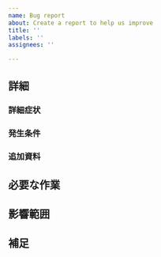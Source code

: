 ```yaml
---
name: Bug report
about: Create a report to help us improve
title: ''
labels: ''
assignees: ''

---
```


## 詳細
### 詳細症状
<!-- どういうバグか -->

### 発生条件
<!-- 発生した環境，症状，パラメタなど -->

###  追加資料
<!-- あればリンクなどを貼る -->

## 必要な作業
<!--
- [ ] あれして
- [ ] これする
-->

## 影響範囲
<!-- tool類が全部死ぬ... みたいな -->

## 補足
<!-- 何かあれば -->

<!--
## 注意
- 関連する Projects が存在する場合，それの紐付けを行うこと
- 可能ならば `priority` ラベルを付けること
- 可能ならば Assignees を設定すること
- close するときは結論を明記すること
-->
